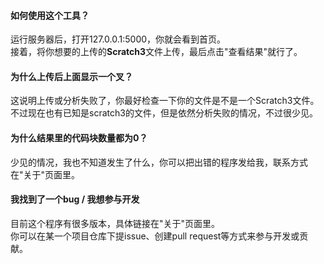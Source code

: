 #### 如何使用这个工具？
运行服务器后，打开127.0.0.1:5000，你就会看到首页。  
接着，将你想要的上传的**Scratch3**文件上传，最后点击"查看结果"就行了。

#### 为什么上传后上面显示一个叉？
这说明上传或分析失败了，你最好检查一下你的文件是不是一个Scratch3文件。  
不过现在也有已知是scratch3的文件，但是依然分析失败的情况，不过很少见。  

#### 为什么结果里的代码块数量都为0？
少见的情况，我也不知道发生了什么，你可以把出错的程序发给我，联系方式在"关于"页面里。  

#### 我找到了一个bug / 我想参与开发
目前这个程序有很多版本，具体链接在"关于"页面里。  
你可以在某一个项目仓库下提issue、创建pull request等方式来参与开发或贡献。
